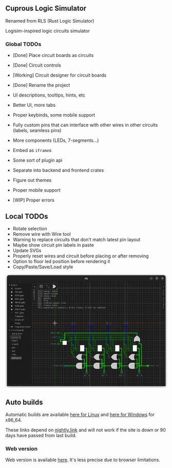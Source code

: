 ## Cuprous Logic Simulator
Renamed from RLS (Rust Logic Simulator)

Logisim-inspired logic circuits simulator

### Global TODOs

- [Done] Place circuit boards as circuits
- [Done] Circuit controls 
- [Working] Circuit designer for circuit boards

- [Done] Rename the project

- UI descriptions, tooltips, hints, etc
- Better UI, more tabs
- Proper keybinds, some mobile support

- Fully custom pins that can interface with other wires in other circuits (labels, seamless pins)
- More components (LEDs, 7-segments...)

- Embed as `iframe`s
- Some sort of plugin api
- Separate into backend and frontend crates
- Figure out themes
- Proper mobile support
- [WIP] Proper errors

## Local TODOs

- Rotate selection
- Remove wire with Wire tool
- Warning to replace circuits that don't match latest pin layout
- Maybe show circuit pin labels in paste
- Update SVGs
- Properly reset wires and circuit before placing or after removing
- Option to floor led position before rendering it
- Copy/Paste/Save/Load style

![](progress_preview.png)

## Auto builds

Automatic builds are available [here for Linux](https://nightly.link/Ved-s/cuprous/workflows/rust-build-deploy/master/build-x86_64-unknown-linux-gnu.zip) and [here for Windows](https://nightly.link/Ved-s/cuprous/workflows/rust-build-deploy/master/build-x86_64-pc-windows-gnu.zip) for x86_64.

These links depend on [nightly.link](https://nightly.link) and will not work if the site is down or 90 days have passed from last build.

### Web version

Web version is available [here](https://ved-s.github.io/cuprous).
It's less precise due to browser limitations.